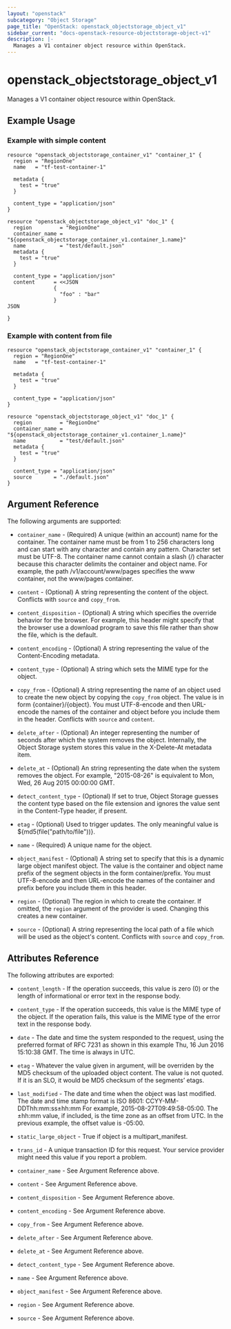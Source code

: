 ```yaml
---
layout: "openstack"
subcategory: "Object Storage"
page_title: "OpenStack: openstack_objectstorage_object_v1"
sidebar_current: "docs-openstack-resource-objectstorage-object-v1"
description: |-
  Manages a V1 container object resource within OpenStack.
---
```


# openstack\_objectstorage\_object\_v1

Manages a V1 container object resource within OpenStack.

## Example Usage

### Example with simple content

```hcl
resource "openstack_objectstorage_container_v1" "container_1" {
  region = "RegionOne"
  name   = "tf-test-container-1"

  metadata {
    test = "true"
  }

  content_type = "application/json"
}

resource "openstack_objectstorage_object_v1" "doc_1" {
  region         = "RegionOne"
  container_name = "${openstack_objectstorage_container_v1.container_1.name}"
  name           = "test/default.json"
  metadata {
    test = "true"
  }

  content_type = "application/json"
  content      = <<JSON
               {
                 "foo" : "bar"
               }
JSON

}
```

### Example with content from file

```hcl
resource "openstack_objectstorage_container_v1" "container_1" {
  region = "RegionOne"
  name   = "tf-test-container-1"

  metadata {
    test = "true"
  }

  content_type = "application/json"
}

resource "openstack_objectstorage_object_v1" "doc_1" {
  region         = "RegionOne"
  container_name = "${openstack_objectstorage_container_v1.container_1.name}"
  name           = "test/default.json"
  metadata {
    test = "true"
  }

  content_type = "application/json"
  source       = "./default.json"
}
```

## Argument Reference

The following arguments are supported:

* `container_name` - (Required) A unique (within an account) name for the container.
    The container name must be from 1 to 256 characters long and can start
    with any character and contain any pattern. Character set must be UTF-8.
    The container name cannot contain a slash (/) character because this
    character delimits the container and object name. For example, the path
    /v1/account/www/pages specifies the www container, not the www/pages container.

* `content` - (Optional) A string representing the content of the object. Conflicts with
   `source` and `copy_from`.

* `content_disposition` - (Optional) A string which specifies the override behavior for
     the browser. For example, this header might specify that the browser use a download
     program to save this file rather than show the file, which is the default.

* `content_encoding` - (Optional) A string representing the value of the Content-Encoding
     metadata.

* `content_type` - (Optional) A string which sets the MIME type for the object.

* `copy_from` - (Optional) A string representing the name of an object
    used to create the new object by copying the `copy_from` object. The value is in form
    {container}/{object}. You must UTF-8-encode and then URL-encode the names of the
    container and object before you include them in the header. Conflicts with `source` and
    `content`.

* `delete_after` - (Optional) An integer representing the number of seconds after which the
    system removes the object. Internally, the Object Storage system stores this value in
    the X-Delete-At metadata item.

* `delete_at` - (Optional) An string representing the date when the system removes the object.
    For example, "2015-08-26" is equivalent to Mon, Wed, 26 Aug 2015 00:00:00 GMT.

* `detect_content_type` - (Optional) If set to true, Object Storage guesses the content
    type based on the file extension and ignores the value sent in the Content-Type
    header, if present.

* `etag` - (Optional) Used to trigger updates. The only meaningful value is ${md5(file("path/to/file"))}.

* `name` - (Required) A unique name for the object.

* `object_manifest` - (Optional) A string set to specify that this is a dynamic large
    object manifest object. The value is the container and object name prefix of the
    segment objects in the form container/prefix. You must UTF-8-encode and then
    URL-encode the names of the container and prefix before you include them in this
    header.

* `region` - (Optional) The region in which to create the container. If
    omitted, the `region` argument of the provider is used. Changing this
    creates a new container.

* `source` - (Optional) A string representing the local path of a file which will be used
    as the object's content. Conflicts with `source` and `copy_from`.

## Attributes Reference

The following attributes are exported:

* `content_length` - If the operation succeeds, this value is zero (0) or the
    length of informational or error text in the response body.
* `content_type` - If the operation succeeds, this value is the MIME type of the object.
    If the operation fails, this value is the MIME type of the error text in the response
    body.
* `date` - The date and time the system responded to the request, using the preferred
    format of RFC 7231 as shown in this example Thu, 16 Jun 2016 15:10:38 GMT. The
    time is always in UTC.
* `etag` - Whatever the value given in argument, will be overriden by the MD5 checksum of the uploaded object content. The value is not quoted.
    If it is an SLO, it would be MD5 checksum of the segments’ etags.
* `last_modified` - The date and time when the object was last modified. The date and time
    stamp format is ISO 8601:
       CCYY-MM-DDThh:mm:ss±hh:mm
    For example, 2015-08-27T09:49:58-05:00.
    The ±hh:mm value, if included, is the time zone as an offset from UTC. In the previous
    example, the offset value is -05:00.
* `static_large_object` - True if object is a multipart_manifest.
* `trans_id` - A unique transaction ID for this request. Your service provider might
    need this value if you report a problem.

* `container_name` - See Argument Reference above.
* `content` - See Argument Reference above.
* `content_disposition` - See Argument Reference above.
* `content_encoding` - See Argument Reference above.
* `copy_from` - See Argument Reference above.
* `delete_after` - See Argument Reference above.
* `delete_at` - See Argument Reference above.
* `detect_content_type` - See Argument Reference above.
* `name` - See Argument Reference above.
* `object_manifest` - See Argument Reference above.
* `region` - See Argument Reference above.
* `source` - See Argument Reference above.
